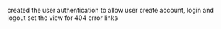 created the user authentication to allow user create account, login and logout
set the view for 404 error links 
